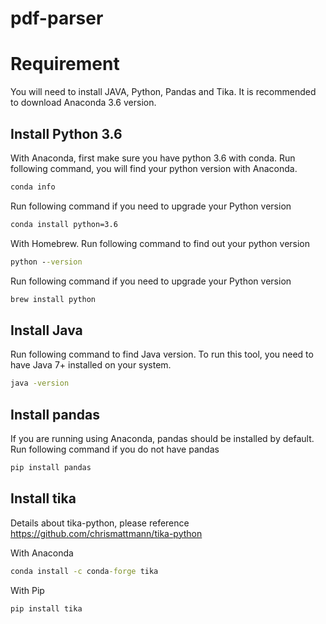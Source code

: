 # pdf-parser

# Requirement
You will need to install JAVA, Python, Pandas and Tika. 
It is recommended to download Anaconda 3.6 version.

## Install Python 3.6
With Anaconda, first make sure you have python 3.6 with conda. Run following command, you will find your python version with Anaconda. 
```bat
conda info
```
Run following command if you need to upgrade your Python version
```bat
conda install python=3.6
```

With Homebrew. Run following command to find out your python version
```bat
python --version
```
Run following command if you need to upgrade your Python version
```bat
brew install python
```

## Install Java
Run following command to find Java version. To run this tool, you need to have Java 7+ installed on your system.
```bat
java -version
```

## Install pandas
If you are running using Anaconda, pandas should be installed by default.
Run following command if you do not have pandas
```bat
pip install pandas
```

## Install tika
Details about tika-python, please reference https://github.com/chrismattmann/tika-python

With Anaconda
```bat
conda install -c conda-forge tika
```
With Pip
```bat
pip install tika
```
